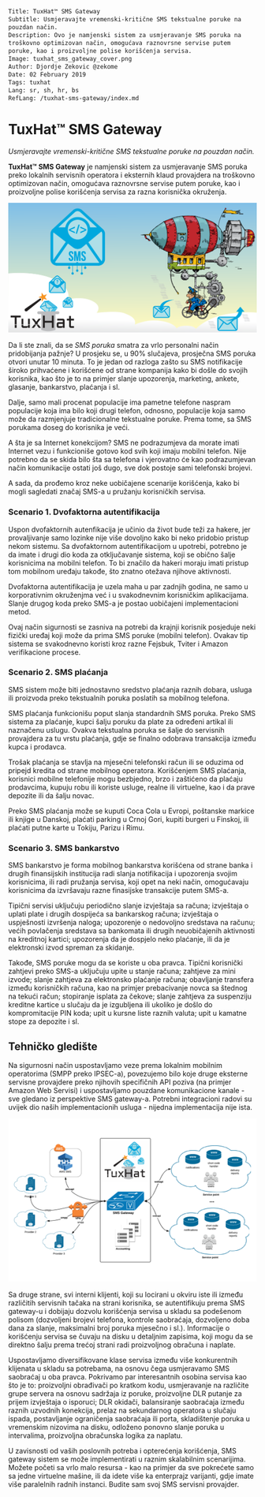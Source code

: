 ```.header
Title: TuxHat™ SMS Gateway
Subtitle: Usmjeravajte vremenski-kritične SMS tekstualne poruke na pouzdan način.
Description: Ovo je namjenski sistem za usmjeravanje SMS poruka na troškovno optimizovan način, omogućava raznovrsne servise putem poruke, kao i proizvoljne polise korišćenja servisa.
Image: tuxhat_sms_gateway_cover.png
Author: Djordje Zekovic @zekome
Date: 02 February 2019
Tags: tuxhat
Lang: sr, sh, hr, bs
RefLang: /tuxhat-sms-gateway/index.md
```

# TuxHat™ SMS Gateway
*Usmjeravajte vremenski-kritične SMS tekstualne poruke na pouzdan način.*

**TuxHat™ SMS Gateway** je namjenski sistem za usmjeravanje SMS poruka preko lokalnih servisnih operatora i eksternih klaud provajdera na troškovno optimizovan način, omogućava raznovrsne servise putem poruke, kao i proizvoljne polise korišćenja servisa za razna korisnička okruženja.

![TuxHat™ SMS Gateway](tuxhat_sms_gateway_cover.png)

Da li ste znali, da se *SMS poruka* smatra za vrlo personalni način pridobijanja pažnje? U prosjeku se, u 90% slučajeva, prosječna SMS poruka otvori unutar 10 minuta. To je jedan od razloga zašto su SMS notifikacije široko prihvaćene i korišćene od strane kompanija kako bi došle do svojih korisnika, kao što je to na primjer slanje upozorenja, marketing, ankete, glasanje, bankarstvo, plaćanja i sl.

Dalje, samo mali procenat populacije ima pametne telefone  naspram populacije koja ima bilo koji drugi telefon, odnosno, populacije koja samo može da razmjenjuje tradicionalne tekstualne poruke. Prema tome, sa SMS porukama doseg do korisnika je veći. 

A šta je sa Internet konekcijom? SMS ne podrazumjeva da morate imati Internet vezu i funkcioniše gotovo kod svih koji imaju mobilni telefon. Nije potrebno da se skida bilo šta sa telefona i vjerovatno će kao podrazumjevan način  komunikacije ostati još dugo, sve dok postoje sami telefonski brojevi.

A sada, da prođemo kroz neke uobičajene scenarije korišćenja, kako bi mogli sagledati značaj SMS-a u pružanju korisničkih servisa.

### Scenario 1. Dvofaktorna autentifikacija

Uspon dvofaktornih autenfikacija je učinio da život bude teži za hakere, jer provaljivanje samo lozinke nije više dovoljno kako bi neko pridobio pristup nekom sistemu. Sa dvofaktornom autentifikacijom u upotrebi, potrebno je da imate i drugi dio koda za otključavanje sistema, koji se obično šalje korisnicima na mobilni telefon. To bi značilo da hakeri moraju imati pristup tom mobilnom uređaju takođe, što znatno otežava njihove aktivnosti.

Dvofaktorna autentifikacija je uzela maha u par zadnjih godina, ne samo u korporativnim okruženjma već i u svakodnevnim korisničkim aplikacijama. Slanje drugog koda preko SMS-a je postao uobičajeni implementacioni metod.

Ovaj način sigurnosti se zasniva na potrebi da krajnji korisnik posjeduje neki fizički uređaj koji može da prima SMS poruke (mobilni telefon). Ovakav tip sistema se svakodnevno koristi kroz razne Fejsbuk, Tviter i Amazon verifikacione procese.


### Scenario 2. SMS plaćanja

SMS sistem može biti jednostavno sredstvo plaćanja raznih dobara, usluga ili proizvoda preko tekstualnih poruka poslatih sa mobilnog telefona.

SMS plaćanja funkcionišu poput slanja standardnih SMS poruka. Preko SMS sistema za plaćanje, kupci šalju poruku da plate za određeni artikal ili naznačenu uslugu. Ovakva  tekstualna poruka se šalje do servisnih provajdera za tu vrstu plaćanja, gdje se finalno odobrava transakcija između kupca i prodavca.

Trošak plaćanja se stavlja na mjesečni telefonski račun ili se oduzima od pripejd kredita od strane mobilnog operatora. Korišćenjem SMS plaćanja, korisnici mobilne telefonije mogu bezbjedno, brzo i zaštićeno da plaćaju prodavcima, kupuju robu ili koriste usluge, realne ili virtuelne, kao i da prave depozite ili da šalju novac.

Preko SMS plaćanja može se kuputi Coca Cola u Evropi, poštanske markice ili knjige u Danskoj, plaćati parking u Crnoj Gori, kupiti burgeri u Finskoj, ili plaćati putne karte u Tokiju, Parizu i Rimu.

### Scenario 3. SMS bankarstvo

SMS bankarstvo je forma mobilnog bankarstva korišćena od strane banka i drugih finansijskih institucija radi slanja notifikacija i upozorenja svojim korisnicima, ili radi pružanja servisa, koji opet na neki način, omogućavaju korisnicima da izvršavaju razne finasijske transakcije putem SMS-a.

Tipični servisi uključuju periodično slanje izvještaja sa računa; izvještaja o uplati plate i drugih dospijeća sa bankarskog računa; izvještaja o uspješnosti izvršenja naloga; upozorenje o nedovoljno sredstava na računu; većih povlačenja sredstava sa bankomata ili drugih neuobičajenih aktivnosti na kreditnoj kartici; upozorenja da je dospjelo neko plaćanje, ili da je elektronski izvod spreman za skidanje.

Takođe, SMS poruke mogu da se koriste u oba pravca. Tipični korisnički zahtjevi preko SMS-a uključuju upite u stanje računa; zahtjeve za mini izvode; slanje zahtjeva za elektronsko plaćanje računa; obavljanje transfera između korisničkih računa, kao na primjer prebacivanje novca sa štednog na tekući račun; stopiranje isplata za čekove; slanje zahtjeva za suspenziju kreditne kartice u slučaju da je izgubljena ili ukoliko je došlo do kompromitacije PIN koda; upit u kursne liste raznih valuta; upit u kamatne stope za depozite i sl.

## Tehničko gledište

Na sigurnosni način uspostavljamo veze prema lokalnim mobilnim operatorima (SMPP preko IPSEC-a), povezujemo bilo koje druge eksterne servisne provajdere preko njihovih specifičnih API poziva (na primjer Amazon Web Servisi) i uspostavljamo pouzdane komunikacione kanale - sve gledano iz perspektive SMS gateway-a. Potrebni integracioni radovi su uvijek dio naših implementacionih usluga - nijedna implementacija nije ista.

![Tehničko gledište](tuxhat_sms_gateway_technical_overview.png)

Sa druge strane, svi interni klijenti, koji su locirani u okviru iste ili između različitih servisnih tačaka na strani korisnika, se autentifikuju prema SMS gateway-u i dobijaju dozvolu korišćenja servisa u skladu sa podešenom polisom (dozvoljeni brojevi telefona, kontrole saobraćaja, dozvoljeno doba dana za slanje, maksimalni broj poruka mjesečno i sl.). Informacije o korišćenju servisa se čuvaju na disku u detaljnim zapisima, koji mogu da se direktno šalju prema trećoj strani radi proizvoljnog obračuna i naplate.

Uspostavljamo diversifikovane klase servisa između više konkurentnih klijenata u skladu sa potrebama, na osnovu čega usmjeravamo SMS saobraćaj u oba pravca. Pokrivamo par interesantnih osobina servisa kao što je to: proizvoljni obrađivači po kratkom kodu, usmjeravanje na različite grupe servera na osnovu sadržaja iz poruke, proizvoljne DLR putanje za prijem izvještaja o isporuci; DLR okidači, balansiranje saobraćaja između raznih uzvodnih konekcija, prelaz na sekundarnog operatora u slučaju ispada, postavljanje ograničenja saobraćaja ili porta, skladištenje poruka u vremenskim nizovima na disku, odloženo ponovno slanje poruka u intervalima, proizvoljna obračunska logika za naplatu.

U zavisnosti od vaših poslovnih potreba i opterećenja korišćenja, SMS gateway sistem se može implementirati u raznim skalabilnim scenarijima. Možete početi sa vrlo malo resursa - kao na primjer da sve pokrećete samo sa jedne virtuelne mašine, ili da idete više ka enterprajz varijanti, gdje imate više paralelnih radnih instanci. Budite sam svoj SMS servisni provajder.












 




 


